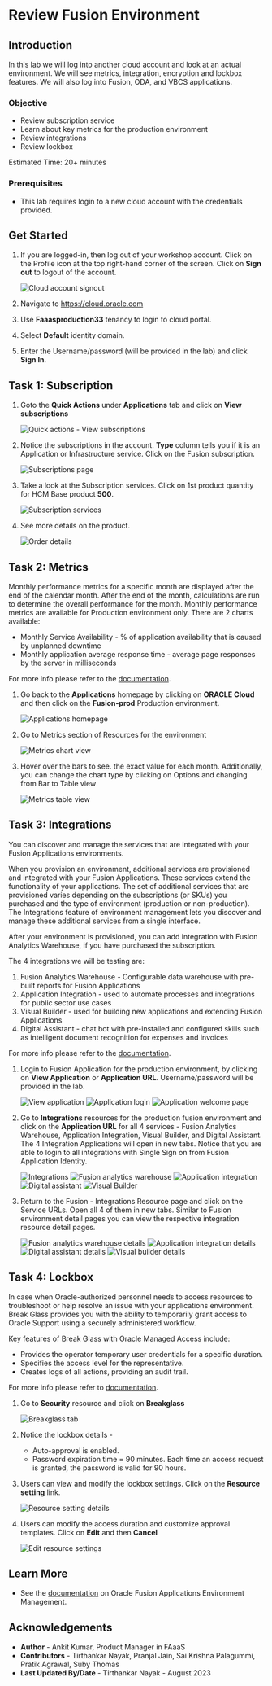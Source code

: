 # Review Fusion Environment

## Introduction
In this lab we will log into another cloud account and look at an actual environment. We will see metrics, integration, encryption and lockbox features. We will also log into Fusion, ODA, and VBCS applications.

### Objective
* Review subscription service
* Learn about key metrics for the production environment 
* Review integrations
* Review lockbox

Estimated Time: 20+ minutes

### Prerequisites
* This lab requires login to a new cloud account with the credentials provided.

## Get Started
1. If you are logged-in, then log out of your workshop account. Click on the Profile icon at the top right-hand corner of the screen. Click on **Sign out** to logout of the account.

    ![Cloud account signout](images/get-started/cloud-account-signout.png)

2. Navigate to https://cloud.oracle.com
3. Use **Faaasproduction33** tenancy to login to cloud portal.
4. Select **Default** identity domain.
5. Enter the Username/password (will be provided in the lab) and click **Sign In**.

## Task 1: Subscription
1. Goto the **Quick Actions** under **Applications** tab and click on **View subscriptions**

    ![Quick actions - View subscriptions](images/task1/view-subscription.png)

2. Notice the subscriptions in the account. **Type** column tells you if it is an Application or Infrastructure service. Click on the Fusion subscription.

    ![Subscriptions page](images/task1/subscriptions-page.png)

3. Take a look at the Subscription services. Click on 1st product quantity for HCM Base product **500**.

    ![Subscription services](images/task1/subscription-services.png)

4. See more details on the product.

    ![Order details](images/task1/order-details-panel.png)

## Task 2: Metrics
Monthly performance metrics for a specific month are displayed after the end of the calendar month. After the end of the month, calculations are run to determine the overall performance for the month. Monthly performance metrics are available for Production environment only. There are 2 charts available:
- Monthly Service Availability - % of application availability that is caused by unplanned downtime
- Monthly application average response time - average page responses by the server in milliseconds

For more info please refer to the [documentation](https://docs.oracle.com/en-us/iaas/Content/fusion-applications/metrics.htm).

1. Go back to the **Applications** homepage by clicking on **ORACLE Cloud** and then click on the **Fusion-prod** Production environment.

    ![Applications homepage](images/task2/apps-homepage.png)

2. Go to Metrics section of Resources for the environment

    ![Metrics chart view](images/task2/metrics-chart-view.png)

3. Hover over the bars to see. the exact value for each month. Additionally, you can change the chart type by clicking on Options and changing from Bar to Table view

    ![Metrics table view](images/task2/metrics-table-view.png)

## Task 3: Integrations
You can discover and manage the services that are integrated with your Fusion Applications environments. 

When you provision an environment, additional services are provisioned and integrated with your Fusion Applications. These services extend the functionality of your applications. The set of additional services that are provisioned varies depending on the subscriptions (or SKUs) you purchased and the type of environment (production or non-production). The Integrations feature of environment management lets you discover and manage these additional services from a single interface.

After your environment is provisioned, you can add integration with Fusion Analytics Warehouse, if you have purchased the subscription.

The 4 integrations we will be testing are:
1. Fusion Analytics Warehouse - Configurable data warehouse with pre-built reports for Fusion Applications
2. Application Integration - used to automate processes and integrations for public sector use cases
3. Visual Builder - used for building new applications and extending Fusion Applications
4. Digital Assistant - chat bot with pre-installed and configured skills such as intelligent document recognition for expenses and invoices

For more info please refer to the [documentation](https://docs.oracle.com/en-us/iaas/Content/fusion-applications/manage-integrations.htm).

1. Login to Fusion Application for the production environment, by clicking on **View Application** or **Application URL**. Username/password will be provided in the lab.

    ![View application](images/task3/view-application.png)
    ![Application login](images/task3/application-login.png)
    ![Application welcome page](images/task3/application-welcome-page.png)

2. Go to **Integrations** resources for the production fusion environment and click on the **Application URL** for all 4 services - Fusion Analytics Warehouse, Application Integration, Visual Builder, and Digital Assistant. The 4 Integration Applications will open in new tabs. Notice that you are able to login to all integrations with Single Sign on from Fusion Application Identity.

    ![Integrations](images/task3/integrations-section.png)
    ![Fusion analytics warehouse](images/task3/fusion-analytics-warehouse.png)
    ![Application integration](images/task3/application-integration.png)
    ![Digital assistant](images/task3/digital-assistant.png)
    ![Visual Builder](images/task3/visual-builder.png)

3. Return to the Fusion - Integrations Resource page and click on the Service URLs. Open all 4 of them in new tabs. Similar to Fusion environment detail pages you can view the respective integration resource detail pages.
    
    ![Fusion analytics warehouse details](images/task3/faw-details.png)
    ![Application integration details](images/task3/application-integration-details.png)
    ![Digital assistant details](images/task3/digital-assistant-details.png)
    ![Visual builder details](images/task3/visual-builder-details.png)

## Task 4: Lockbox
In case when Oracle-authorized personnel needs to access resources to troubleshoot or help resolve an issue with your applications environment. Break Glass provides you with the ability to temporarily grant access to Oracle Support using a securely administered workflow.

Key features of Break Glass with Oracle Managed Access include:
- Provides the operator temporary user credentials for a specific duration.
- Specifies the access level for the representative.
- Creates logs of all actions, providing an audit trail.

For more info please refer to [documentation](https://docs.oracle.com/en-us/iaas/Content/fusion-applications/manage-security-break-glass.htm).

1. Go to **Security** resource and click on **Breakglass**

    ![Breakglass tab](images/task4/breakglass-tab.png)

2. Notice the lockbox details -
    - Auto-approval is enabled. 
    - Password expiration time = 90 minutes. Each time an access request is granted, the password is valid for 90 hours.
3. Users can view and modify the lockbox settings. Click on the **Resource setting** link.

    ![Resource setting details](images/task4/resource-setting-details.png)

4. Users can modify the access duration and customize approval templates. Click on **Edit** and then **Cancel**

    ![Edit resource settings](images/task4/edit-resource-settings.png)

## Learn More
* See the [documentation](https://docs.oracle.com/en-us/iaas/Content/fusion-applications/home.htm) on Oracle Fusion Applications Environment Management.

## Acknowledgements
* **Author** - Ankit Kumar, Product Manager in FAaaS
* **Contributors** -  Tirthankar Nayak, Pranjal Jain, Sai Krishna Palagummi, Pratik Agrawal, Suby Thomas
* **Last Updated By/Date** - Tirthankar Nayak - August 2023
